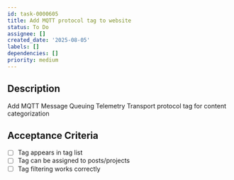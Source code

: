 ```yaml
---
id: task-0000605
title: Add MQTT protocol tag to website
status: To Do
assignee: []
created_date: '2025-08-05'
labels: []
dependencies: []
priority: medium
---
```


## Description

Add MQTT Message Queuing Telemetry Transport protocol tag for content categorization

## Acceptance Criteria

- [ ] Tag appears in tag list
- [ ] Tag can be assigned to posts/projects
- [ ] Tag filtering works correctly
